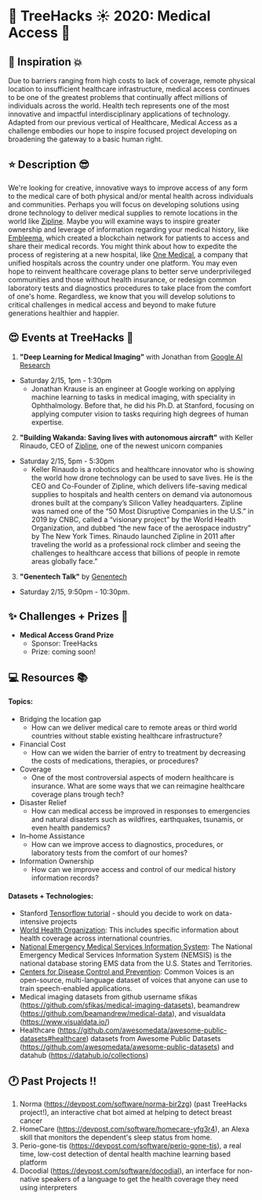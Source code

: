 # __:palm_tree: TreeHacks :sunny: 2020: Medical Access :mega:__
<!---
To insert emojis in md file: https://gist.github.com/rxaviers/7360908
To get help with markdown: https://github.com/adam-p/markdown-here/wiki/Markdown-Cheatsheet
hit Michelle Bao up on slack with questions
--->
<!---
Helpful links from TreeHacks 2019:
TreeHacks 2019: Guide to Verticals: https://treehacks.quip.com/VCsNAIlA5gD6/TreeHacks-Guide-to-Verticals-
TreeHacks 2019: Health Vertical Guide: https://treehacks.quip.com/04qwAYbuWaMh
TreeHacks 2019: Awareness Guide: https://treehacks.quip.com/NqcLA8qUk2pO/-TreeHacks-Awareness-Vertical-Guide-
TreeHacks 2019: Safety Guide: https://treehacks.quip.com/HmZJAF1SVbhw/-TreeHacks-Safety-Vertical-Guide-
--->
## :muscle: Inspiration :boom:
Due to barriers ranging from high costs to lack of coverage, remote physical location to insufficient healthcare infrastructure, medical access continues to be one of the greatest problems that continually affect millions of individuals across the world. Health tech represents one of the most innovative and impactful interdisciplinary applications of technology. Adapted from our previous vertical of Healthcare, Medical Access as a challenge embodies our hope to inspire focused project developing on broadening the gateway to a basic human right. 
## :star: Description :sunglasses:
We're looking for creative, innovative ways to improve access of any form to the medical care of both physical and/or mental health across individuals and communities. Perhaps you will focus on developing solutions using drone technology to deliver medical supplies to remote locations in the world like [Zipline](https://flyzipline.com/). Maybe you will examine ways to inspire greater ownership and leverage of information regarding your medical history, like [Embleema](https://www.embleema.com/), which created a blockchain network for patients to access and share their medical records. You might think about how to expedite the process of registering at a new hospital, like [One Medical](https://www.onemedical.com/about-us/), a company that unified hospitals across the country under one platform.  You may even hope to reinvent healthcare coverage plans to better serve underprivileged communities and those without health insurance, or redesign common laboratory tests and diagnostics procedures to take place from the comfort of one's home. Regardless, we know that you will develop solutions to critical challenges in medical access and beyond to make future generations healthier and happier.
## :heart_eyes: Events at TreeHacks :evergreen_tree:
<!--- Order by time --->
1. __"Deep Learning for Medical Imaging"__ with Jonathan from [Google AI Research](https://ai.google/research/)
  * Saturday 2/15, 1pm - 1:30pm
    * Jonathan Krause is an engineer at Google working on applying machine learning to tasks in medical imaging, with speciality in Ophthalmology. Before that, he did his Ph.D. at Stanford, focusing on applying computer vision to tasks requiring high degrees of human expertise.
2.  __"Building Wakanda: Saving lives with autonomous aircraft"__ with Keller Rinaudo, CEO of [Zipline](https://flyzipline.com/), one of the newest unicorn companies
  * Saturday 2/15, 5pm - 5:30pm
    * Keller Rinaudo is a robotics and healthcare innovator who is showing the world how drone technology can be used to save lives. He is the CEO and Co-Founder of Zipline, which delivers life-saving medical supplies to hospitals and health centers on demand via autonomous drones built at the company’s Silicon Valley headquarters. Zipline was named one of the “50 Most Disruptive Companies in the U.S.” in 2019 by CNBC, called a “visionary project” by the World Health Organization, and dubbed “the new face of the aerospace industry” by The New York Times. Rinaudo launched Zipline in 2011 after traveling the world as a professional rock climber and seeing the challenges to healthcare access that billions of people in remote areas globally face.”
3. __"Genentech Talk"__ by [Genentech](https://www.gene.com/)
  * Saturday 2/15, 9:50pm - 10:30pm.

## :sparkles: Challenges + Prizes :money_with_wings:
* __Medical Access Grand Prize__
  * Sponsor: TreeHacks
  * Prize: coming soon!
## :computer: Resources :books:
#### Topics:
* Bridging the location gap 
  * How can we deliver medical care to remote areas or third world countries without stable existing healthcare infrastructure?
* Financial Cost
  * How can we widen the barrier of entry to treatment by decreasing the costs of medications, therapies, or procedures?
* Coverage 
  * One of the most controversial aspects of modern healthcare is insurance. What are some ways that we can reimagine healthcare coverage plans trough tech?
* Disaster Relief
  * How can medical access be improved in responses to emergencies and natural disasters such as wildfires, earthquakes, tsunamis, or even health pandemics?
* In–home Assistance 
  * How can we improve access to diagnostics, procedures, or laboratory tests from the comfort of our homes? 
* Information Ownership
  * How can we improve access and control of our medical history information records?
#### Datasets + Technologies:
* Stanford [Tensorflow tutorial](https://github.com/chiphuyen/stanford-tensorflow-tutorials) - should you decide to work on data-intensive projects
* [World Health Organization](https://www.who.int/healthinfo/universal_health_coverage/en/): This includes specific information about health coverage across international countries. 
* [National Emergency Medical Services Information System](https://nemsis.org/): The National Emergency Medical Services Information System (NEMSIS) is the national database storing EMS data from the U.S. States and Territories.
* [Centers for Disease Control and Prevention](https://www.cdc.gov/): Common Voices is an open-source, multi-language dataset of voices that anyone can use to train speech-enabled applications.
* Medical imaging datasets from github username sfikas (https://github.com/sfikas/medical-imaging-datasets), beamandrew (https://github.com/beamandrew/medical-data), and visualdata (https://www.visualdata.io/) 
* Healthcare (https://github.com/awesomedata/awesome-public-datasets#healthcare) datasets from Awesome Public Datasets (https://github.com/awesomedata/awesome-public-datasets) and datahub (https://datahub.io/collections)
## :clock1: Past Projects :bangbang:
1. Norma (https://devpost.com/software/norma-bir2zg) (past TreeHacks project!), an interactive chat bot aimed at helping to detect breast cancer
2. HomeCare (https://devpost.com/software/homecare-yfg3r4), an Alexa skill that monitors the dependent's sleep status from home.
3. Perio-gone-tis (https://devpost.com/software/perio-gone-tis), a real time, low-cost detection of dental health machine learning based platform
4. Docodial (https://devpost.com/software/docodial), an interface for non-native speakers of a language to get the health coverage they need using interpreters
